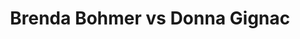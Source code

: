 ---
title: Brenda Bohmer vs Donna Gignac
player1:
  name: Bohmer, Brenda
  percent: 81
  wins: 0
  losses: 1
player2:
  name: Gignac, Donna
  percent: 78
  wins: 1
  losses: 0
games:
- player1:
    team: AB
    position: Second
    percent: 81
    win: 0
    loss: 1
  player2:
    team: SK
    position: Lead
    percent: 78
    win: 1
    loss: 0
  event: Hearts
  year: 2002
  draw: Round Robin(2)
  score: SK 5 - AB 3
- player1:
    team: KIN
    position: Second
    percent: 85
    win: 1
    loss: 0
  player2:
    team: AND
    position: Lead
    percent: 89
    win: 0
    loss: 1
  event: Trials (Women)
  year: 2001
  draw: Round Robin(9)
  score: AND 5 - KIN 7
---